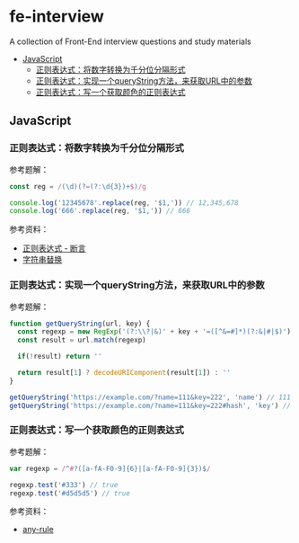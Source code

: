 # fe-interview
A collection of Front-End interview questions and study materials


* [JavaScript](#javascript)
    * [正则表达式：将数字转换为千分位分隔形式](#正则表达式将数字转换为千分位分隔形式)
    * [正则表达式：实现一个queryString方法，来获取URL中的参数](#正则表达式实现一个querystring方法来获取url中的参数)
    * [正则表达式：写一个获取颜色的正则表达式](#正则表达式写一个获取颜色的正则表达式)

## JavaScript
### 正则表达式：将数字转换为千分位分隔形式
参考题解：
```javascript
const reg = /(\d)(?=(?:\d{3})+$)/g

console.log('12345678'.replace(reg, '$1,')) // 12,345,678
console.log('666'.replace(reg, '$1,')) // 666
```

参考资料：
- [正则表达式 - 断言](https://developer.mozilla.org/zh-CN/docs/Web/JavaScript/Guide/Regular_Expressions/Assertions#%E5%85%B6%E4%BB%96%E6%96%AD%E8%A8%80)
- [字符串替换](https://developer.mozilla.org/zh-CN/docs/Web/JavaScript/Reference/Global_Objects/String/replace#%E4%BD%BF%E7%94%A8%E5%AD%97%E7%AC%A6%E4%B8%B2%E4%BD%9C%E4%B8%BA%E5%8F%82%E6%95%B0)

### 正则表达式：实现一个queryString方法，来获取URL中的参数
参考题解：
```javascript
function getQueryString(url, key) {
  const regexp = new RegExp('(?:\\?|&)' + key + '=([^&=#]*)(?:&|#|$)')
  const result = url.match(regexp)

  if(!result) return ''

  return result[1] ? decodeURIComponent(result[1]) : ''
}

getQueryString('https://example.com/?name=111&key=222', 'name') // 111
getQueryString('https://example.com/?name=111&key=222#hash', 'key') // 222
```

### 正则表达式：写一个获取颜色的正则表达式
参考题解：
```javascript
var regexp = /^#?([a-fA-F0-9]{6}|[a-fA-F0-9]{3})$/

regexp.test('#333') // true
regexp.test('#d5d5d5') // true
```

参考资料：
- [any-rule](https://github.com/any86/any-rule#16%E8%BF%9B%E5%88%B6%E9%A2%9C%E8%89%B2)
